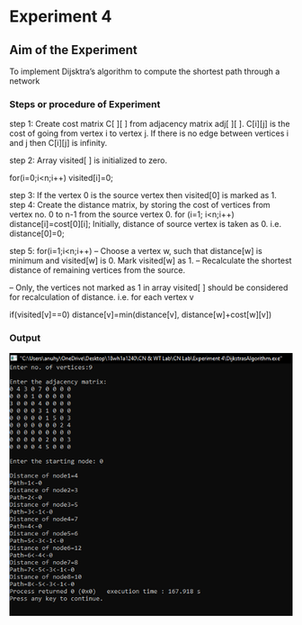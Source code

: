 # Experiment 4

## Aim of the Experiment
To implement Dijsktra’s algorithm to compute the shortest path through a network

### Steps or procedure of Experiment
step 1: Create cost matrix C[ ][ ] from adjacency matrix adj[ ][ ]. C[i][j] is the cost of going
from vertex i to vertex j. If there is no edge between vertices i and j then C[i][j] is
infinity.

step 2:  Array visited[ ] is initialized to zero.

 for(i=0;i<n;i++)
 visited[i]=0;

step 3: If the vertex 0 is the source vertex then visited[0] is marked as 1.
step 4: Create the distance matrix, by storing the cost of vertices from vertex no. 0 to n-1
from the source vertex 0.
 for (i=1; i<n;i++)
 distance[i]=cost[0][i];
 Initially, distance of source vertex is taken as 0. i.e. distance[0]=0;

step 5: for(i=1;i<n;i++)
 – Choose a vertex w, such that distance[w] is minimum and visited[w] is 0.
 Mark visited[w] as 1.
 – Recalculate the shortest distance of remaining vertices from the source.

 – Only, the vertices not marked as 1 in array visited[ ] should be considered for
 recalculation of distance. i.e. for each vertex v

 if(visited[v]==0)
 distance[v]=min(distance[v],
 distance[w]+cost[w][v])

### Output
![output](DijkstrasAlgorithm.png)
